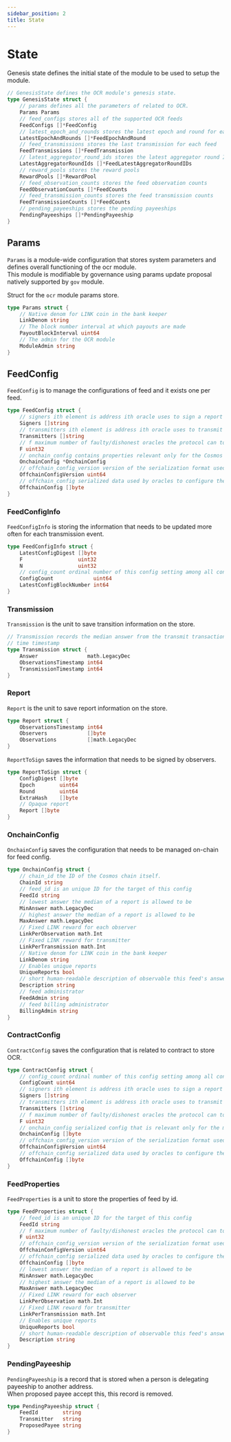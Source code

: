 ```yaml
---
sidebar_position: 2
title: State
---
```


# State

Genesis state defines the initial state of the module to be used to setup the module.

```go
// GenesisState defines the OCR module's genesis state.
type GenesisState struct {
	// params defines all the parameters of related to OCR.
	Params Params 
	// feed_configs stores all of the supported OCR feeds
	FeedConfigs []*FeedConfig
	// latest_epoch_and_rounds stores the latest epoch and round for each feedId
	LatestEpochAndRounds []*FeedEpochAndRound
	// feed_transmissions stores the last transmission for each feed
	FeedTransmissions []*FeedTransmission
	// latest_aggregator_round_ids stores the latest aggregator round ID for each feedId
	LatestAggregatorRoundIds []*FeedLatestAggregatorRoundIDs
	// reward_pools stores the reward pools
	RewardPools []*RewardPool
	// feed_observation_counts stores the feed observation counts
	FeedObservationCounts []*FeedCounts
	// feed_transmission_counts stores the feed transmission counts
	FeedTransmissionCounts []*FeedCounts
	// pending_payeeships stores the pending payeeships
	PendingPayeeships []*PendingPayeeship
}
```

## Params

`Params` is a module-wide configuration that stores system parameters and defines overall functioning of the ocr module.\
This module is modifiable by governance using params update proposal natively supported by `gov` module.

Struct for the `ocr` module params store.

```go
type Params struct {
	// Native denom for LINK coin in the bank keeper
	LinkDenom string
	// The block number interval at which payouts are made
	PayoutBlockInterval uint64
	// The admin for the OCR module
	ModuleAdmin string
}
```

## FeedConfig

`FeedConfig` is to manage the configurations of feed and it exists one per feed.

```go
type FeedConfig struct {
	// signers ith element is address ith oracle uses to sign a report
	Signers []string
	// transmitters ith element is address ith oracle uses to transmit a report via the transmit method
	Transmitters []string
	// f maximum number of faulty/dishonest oracles the protocol can tolerate while still working correctly
	F uint32
	// onchain_config contains properties relevant only for the Cosmos module.
	OnchainConfig *OnchainConfig
	// offchain_config_version version of the serialization format used for "offchain_config" parameter
	OffchainConfigVersion uint64
	// offchain_config serialized data used by oracles to configure their offchain operation
	OffchainConfig []byte
}
```

### FeedConfigInfo

`FeedConfigInfo` is storing the information that needs to be updated more often for each transmission event.

```go
type FeedConfigInfo struct {
	LatestConfigDigest []byte
	F                  uint32
	N                  uint32
	// config_count ordinal number of this config setting among all config settings
	ConfigCount             uint64
	LatestConfigBlockNumber int64
}
```

### Transmission

`Transmission` is the unit to save transition information on the store.

```go
// Transmission records the median answer from the transmit transaction at
// time timestamp
type Transmission struct {
	Answer                math.LegacyDec
	ObservationsTimestamp int64
	TransmissionTimestamp int64
}
```

### Report

`Report` is the unit to save report information on the store.

```go
type Report struct {
	ObservationsTimestamp int64
	Observers             []byte
	Observations          []math.LegacyDec
}
```

`ReportToSign` saves the information that needs to be signed by observers.

```go
type ReportToSign struct {
	ConfigDigest []byte 
	Epoch        uint64
	Round        uint64 
	ExtraHash    []byte
	// Opaque report
	Report []byte
}
```

### OnchainConfig

`OnchainConfig` saves the configuration that needs to be managed on-chain for feed config.

```go
type OnchainConfig struct {
	// chain_id the ID of the Cosmos chain itself.
	ChainId string
	// feed_id is an unique ID for the target of this config
	FeedId string
	// lowest answer the median of a report is allowed to be
	MinAnswer math.LegacyDec
	// highest answer the median of a report is allowed to be
	MaxAnswer math.LegacyDec
	// Fixed LINK reward for each observer
	LinkPerObservation math.Int
	// Fixed LINK reward for transmitter
	LinkPerTransmission math.Int
	// Native denom for LINK coin in the bank keeper
	LinkDenom string
	// Enables unique reports
	UniqueReports bool
	// short human-readable description of observable this feed's answers pertain to
	Description string
	// feed administrator
	FeedAdmin string
	// feed billing administrator
	BillingAdmin string
}
```

### ContractConfig

`ContractConfig` saves the configuration that is related to contract to store OCR.

```go
type ContractConfig struct {
	// config_count ordinal number of this config setting among all config settings
	ConfigCount uint64
	// signers ith element is address ith oracle uses to sign a report
	Signers []string 
	// transmitters ith element is address ith oracle uses to transmit a report via the transmit method
	Transmitters []string
	// f maximum number of faulty/dishonest oracles the protocol can tolerate while still working correctly
	F uint32
	// onchain_config serialized config that is relevant only for the module.
	OnchainConfig []byte
	// offchain_config_version version of the serialization format used for "offchain_config" parameter
	OffchainConfigVersion uint64
	// offchain_config serialized data used by oracles to configure their offchain operation
	OffchainConfig []byte
}
```

### FeedProperties

`FeedProperties` is a unit to store the properties of feed by id.

```go
type FeedProperties struct {
	// feed_id is an unique ID for the target of this config
	FeedId string
	// f maximum number of faulty/dishonest oracles the protocol can tolerate while still working correctly
	F uint32
	// offchain_config_version version of the serialization format used for "offchain_config" parameter
	OffchainConfigVersion uint64
	// offchain_config serialized data used by oracles to configure their offchain operation
	OffchainConfig []byte
	// lowest answer the median of a report is allowed to be
	MinAnswer math.LegacyDec
	// highest answer the median of a report is allowed to be
	MaxAnswer math.LegacyDec
	// Fixed LINK reward for each observer
	LinkPerObservation math.Int
	// Fixed LINK reward for transmitter
	LinkPerTransmission math.Int
	// Enables unique reports
	UniqueReports bool
	// short human-readable description of observable this feed's answers pertain to
	Description string
}
```

### PendingPayeeship

`PendingPayeeship` is a record that is stored when a person is delegating payeeship to another address.\
When proposed payee accept this, this record is removed.

```go
type PendingPayeeship struct {
	FeedId        string
	Transmitter   string
	ProposedPayee string
}
```
